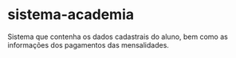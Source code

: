 # sistema-academia
Sistema que contenha os dados cadastrais do aluno, bem como as informações dos pagamentos das mensalidades.
